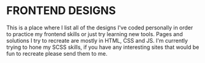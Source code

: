 # FRONTEND DESIGNS

This is a place where I list all of the designs I've coded personally in order to practice my frontend skills or just try learning new tools.
Pages and solutions I try to recreate are mostly in HTML, CSS and JS. I'm currently trying to hone my SCSS skills, if you have any interesting sites that would be fun to recreate please send them to me.

